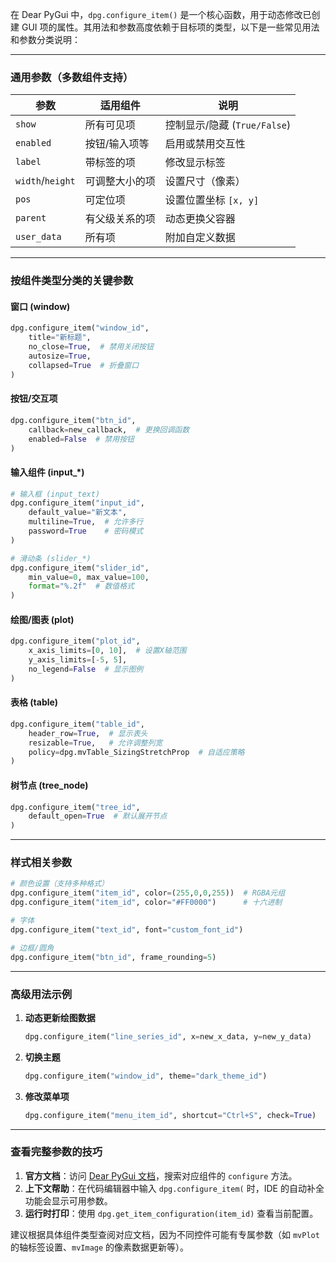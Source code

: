 在 Dear PyGui 中，`dpg.configure_item()` 是一个核心函数，用于动态修改已创建 GUI 项的属性。其用法和参数高度依赖于目标项的类型，以下是一些常见用法和参数分类说明：

---

### **通用参数（多数组件支持）**

| 参数             | 适用组件       | 说明                         |
| ---------------- | -------------- | ---------------------------- |
| `show`           | 所有可见项     | 控制显示/隐藏 (`True/False`) |
| `enabled`        | 按钮/输入项等  | 启用或禁用交互性             |
| `label`          | 带标签的项     | 修改显示标签                 |
| `width`/`height` | 可调整大小的项 | 设置尺寸（像素）             |
| `pos`            | 可定位项       | 设置位置坐标 `[x, y]`        |
| `parent`         | 有父级关系的项 | 动态更换父容器               |
| `user_data`      | 所有项         | 附加自定义数据               |

---

### **按组件类型分类的关键参数**

#### **窗口 (window)**

```python
dpg.configure_item("window_id",
    title="新标题",
    no_close=True,  # 禁用关闭按钮
    autosize=True,
    collapsed=True  # 折叠窗口
)
```

#### **按钮/交互项**

```python
dpg.configure_item("btn_id",
    callback=new_callback,  # 更换回调函数
    enabled=False  # 禁用按钮
)
```

#### **输入组件 (input\_\*)**

```python
# 输入框 (input_text)
dpg.configure_item("input_id",
    default_value="新文本",
    multiline=True,  # 允许多行
    password=True    # 密码模式
)

# 滑动条 (slider_*)
dpg.configure_item("slider_id",
    min_value=0, max_value=100,
    format="%.2f"  # 数值格式
)
```

#### **绘图/图表 (plot)**

```python
dpg.configure_item("plot_id",
    x_axis_limits=[0, 10],  # 设置X轴范围
    y_axis_limits=[-5, 5],
    no_legend=False  # 显示图例
)
```

#### **表格 (table)**

```python
dpg.configure_item("table_id",
    header_row=True,  # 显示表头
    resizable=True,   # 允许调整列宽
    policy=dpg.mvTable_SizingStretchProp  # 自适应策略
)
```

#### **树节点 (tree_node)**

```python
dpg.configure_item("tree_id",
    default_open=True  # 默认展开节点
)
```

---

### **样式相关参数**

```python
# 颜色设置（支持多种格式）
dpg.configure_item("item_id", color=(255,0,0,255))  # RGBA元组
dpg.configure_item("item_id", color="#FF0000")      # 十六进制

# 字体
dpg.configure_item("text_id", font="custom_font_id")

# 边框/圆角
dpg.configure_item("btn_id", frame_rounding=5)
```

---

### **高级用法示例**

1. **动态更新绘图数据**

   ```python
   dpg.configure_item("line_series_id", x=new_x_data, y=new_y_data)
   ```

2. **切换主题**

   ```python
   dpg.configure_item("window_id", theme="dark_theme_id")
   ```

3. **修改菜单项**
   ```python
   dpg.configure_item("menu_item_id", shortcut="Ctrl+S", check=True)
   ```

---

### **查看完整参数的技巧**

1. **官方文档**：访问 [Dear PyGui 文档](https://dearpygui.readthedocs.io/)，搜索对应组件的 `configure` 方法。
2. **上下文帮助**：在代码编辑器中输入 `dpg.configure_item(` 时，IDE 的自动补全功能会显示可用参数。
3. **运行时打印**：使用 `dpg.get_item_configuration(item_id)` 查看当前配置。

建议根据具体组件类型查阅对应文档，因为不同控件可能有专属参数（如 `mvPlot` 的轴标签设置、`mvImage` 的像素数据更新等）。
